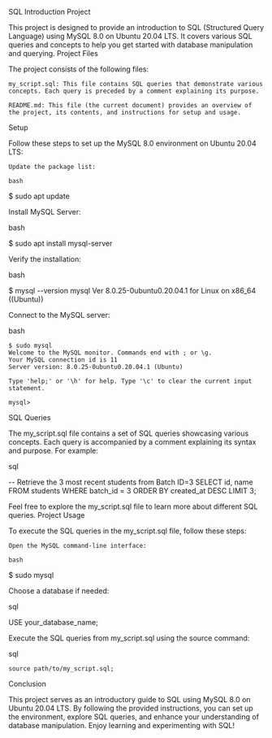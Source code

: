 SQL Introduction Project

This project is designed to provide an introduction to SQL (Structured Query Language) using MySQL 8.0 on Ubuntu 20.04 LTS. It covers various SQL queries and concepts to help you get started with database manipulation and querying.
Project Files

The project consists of the following files:

    my_script.sql: This file contains SQL queries that demonstrate various concepts. Each query is preceded by a comment explaining its purpose.

    README.md: This file (the current document) provides an overview of the project, its contents, and instructions for setup and usage.

Setup

Follow these steps to set up the MySQL 8.0 environment on Ubuntu 20.04 LTS:

    Update the package list:

    bash

$ sudo apt update

Install MySQL Server:

bash

$ sudo apt install mysql-server

Verify the installation:

bash

$ mysql --version
mysql  Ver 8.0.25-0ubuntu0.20.04.1 for Linux on x86_64 ((Ubuntu))

Connect to the MySQL server:

bash

    $ sudo mysql
    Welcome to the MySQL monitor. Commands end with ; or \g.
    Your MySQL connection id is 11
    Server version: 8.0.25-0ubuntu0.20.04.1 (Ubuntu)

    Type 'help;' or '\h' for help. Type '\c' to clear the current input statement.

    mysql>

SQL Queries

The my_script.sql file contains a set of SQL queries showcasing various concepts. Each query is accompanied by a comment explaining its syntax and purpose. For example:

sql

-- Retrieve the 3 most recent students from Batch ID=3
SELECT id, name FROM students WHERE batch_id = 3 ORDER BY created_at DESC LIMIT 3;

Feel free to explore the my_script.sql file to learn more about different SQL queries.
Project Usage

To execute the SQL queries in the my_script.sql file, follow these steps:

    Open the MySQL command-line interface:

    bash

$ sudo mysql

Choose a database if needed:

sql

USE your_database_name;

Execute the SQL queries from my_script.sql using the source command:

sql

    source path/to/my_script.sql;

Conclusion

This project serves as an introductory guide to SQL using MySQL 8.0 on Ubuntu 20.04 LTS. By following the provided instructions, you can set up the environment, explore SQL queries, and enhance your understanding of database manipulation. Enjoy learning and experimenting with SQL!